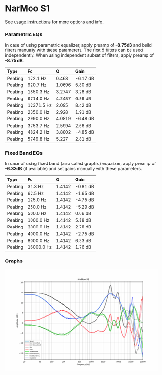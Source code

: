 # NarMoo S1
See [usage instructions](https://github.com/jaakkopasanen/AutoEq#usage) for more options and info.

### Parametric EQs
In case of using parametric equalizer, apply preamp of **-8.75dB** and build filters manually
with these parameters. The first 5 filters can be used independently.
When using independent subset of filters, apply preamp of **-8.75 dB**.

| Type    | Fc         |      Q | Gain     |
|:--------|:-----------|:-------|:---------|
| Peaking | 172.1 Hz   | 0.468  | -6.17 dB |
| Peaking | 920.7 Hz   | 1.0696 | 5.80 dB  |
| Peaking | 1850.3 Hz  | 3.2747 | 3.28 dB  |
| Peaking | 6714.0 Hz  | 4.2487 | 6.99 dB  |
| Peaking | 12371.5 Hz | 2.095  | 8.42 dB  |
| Peaking | 2350.0 Hz  | 2.928  | 1.91 dB  |
| Peaking | 2990.0 Hz  | 4.0819 | -6.48 dB |
| Peaking | 3753.7 Hz  | 2.5994 | 2.66 dB  |
| Peaking | 4824.2 Hz  | 3.8802 | -4.85 dB |
| Peaking | 5749.8 Hz  | 5.227  | 2.81 dB  |

### Fixed Band EQs
In case of using fixed band (also called graphic) equalizer, apply preamp of **-6.33dB**
(if available) and set gains manually with these parameters.

| Type    | Fc         |      Q | Gain     |
|:--------|:-----------|:-------|:---------|
| Peaking | 31.3 Hz    | 1.4142 | -0.81 dB |
| Peaking | 62.5 Hz    | 1.4142 | -1.65 dB |
| Peaking | 125.0 Hz   | 1.4142 | -4.75 dB |
| Peaking | 250.0 Hz   | 1.4142 | -5.29 dB |
| Peaking | 500.0 Hz   | 1.4142 | 0.06 dB  |
| Peaking | 1000.0 Hz  | 1.4142 | 5.18 dB  |
| Peaking | 2000.0 Hz  | 1.4142 | 2.78 dB  |
| Peaking | 4000.0 Hz  | 1.4142 | -2.75 dB |
| Peaking | 8000.0 Hz  | 1.4142 | 6.33 dB  |
| Peaking | 16000.0 Hz | 1.4142 | 1.76 dB  |

### Graphs
![](./NarMoo%20S1.png)